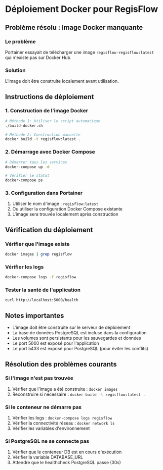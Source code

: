# Déploiement Docker pour RegisFlow

## Problème résolu : Image Docker manquante

### Le problème
Portainer essayait de télécharger une image `regisflow-regisflow:latest` qui n'existe pas sur Docker Hub.

### Solution
L'image doit être construite localement avant utilisation.

## Instructions de déploiement

### 1. Construction de l'image Docker
```bash
# Méthode 1: Utiliser le script automatique
./build-docker.sh

# Méthode 2: Construction manuelle
docker build -t regisflow:latest .
```

### 2. Démarrage avec Docker Compose
```bash
# Démarrer tous les services
docker-compose up -d

# Vérifier le statut
docker-compose ps
```

### 3. Configuration dans Portainer
1. Utiliser le nom d'image : `regisflow:latest`
2. Ou utiliser la configuration Docker Compose existante
3. L'image sera trouvée localement après construction

## Vérification du déploiement

### Vérifier que l'image existe
```bash
docker images | grep regisflow
```

### Vérifier les logs
```bash
docker-compose logs -f regisflow
```

### Tester la santé de l'application
```bash
curl http://localhost:5000/health
```

## Notes importantes
- L'image doit être construite sur le serveur de déploiement
- La base de données PostgreSQL est incluse dans la configuration
- Les volumes sont persistants pour les sauvegardes et données
- Le port 5000 est exposé pour l'application
- Le port 5433 est exposé pour PostgreSQL (pour éviter les conflits)

## Résolution des problèmes courants

### Si l'image n'est pas trouvée
1. Vérifier que l'image a été construite : `docker images`
2. Reconstruire si nécessaire : `docker build -t regisflow:latest .`

### Si le conteneur ne démarre pas
1. Vérifier les logs : `docker-compose logs regisflow`
2. Vérifier la connectivité réseau : `docker network ls`
3. Vérifier les variables d'environnement

### Si PostgreSQL ne se connecte pas
1. Vérifier que le conteneur DB est en cours d'exécution
2. Vérifier la variable DATABASE_URL
3. Attendre que le healthcheck PostgreSQL passe (30s)